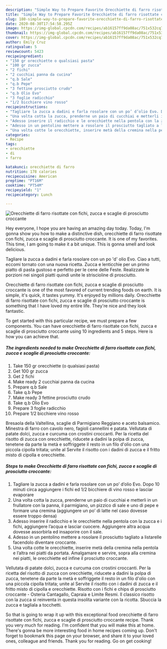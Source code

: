 ```yaml
---
description: "Simple Way to Prepare Favorite Orecchiette di farro risottate con fichi, zucca e scaglie di prosciutto croccante"
title: "Simple Way to Prepare Favorite Orecchiette di farro risottate con fichi, zucca e scaglie di prosciutto croccante"
slug: 180-simple-way-to-prepare-favorite-orecchiette-di-farro-risottate-con-fichi-zucca-e-scaglie-di-prosciutto-croccante
date: 2020-08-30T17:54:58.295Z
image: https://img-global.cpcdn.com/recipes/ab16157ff9da08ac/751x532cq70/orecchiette-di-farro-risottate-con-fichi-zucca-e-scaglie-di-prosciutto-croccante-recipe-main-photo.jpg
thumbnail: https://img-global.cpcdn.com/recipes/ab16157ff9da08ac/751x532cq70/orecchiette-di-farro-risottate-con-fichi-zucca-e-scaglie-di-prosciutto-croccante-recipe-main-photo.jpg
cover: https://img-global.cpcdn.com/recipes/ab16157ff9da08ac/751x532cq70/orecchiette-di-farro-risottate-con-fichi-zucca-e-scaglie-di-prosciutto-croccante-recipe-main-photo.jpg
author: Emily Cruz
ratingvalue: 5
reviewcount: 5423
recipeingredient:
- "150 gr orecchiette o qualsiasi pasta"
- "100 gr zucca"
- "2 fichi"
- "2 cucchiai panna da cucina"
- "q.b Sale"
- "q.b Pepe"
- "3 fettine prosciutto crudo"
- "q.b Olio Evo"
- "3 foglie radicchio"
- "1/2 bicchiere vino rosso"
recipeinstructions:
- "Tagliare la zucca a dadini e farla rosolare con un po’ d’olio Evo. Dopo 10 minuti circa aggiungere i fichi ed 1/2 bicchiere di vino rosso e lasciar evaporare"
- "Una volta cotta la zucca, prenderne un paio di cucchiai e metterli in un frullatore con la panna, il parmigiano, un pizzico di sale e uno di pepe e formare una cremina (aggiungere un po’ di latte nel caso dovesse essere troppo densa)"
- "Adesso inserire il radicchio e le orecchiette nella pentola con la zucca e i fichi, aggiungere l’acqua e lasciar cuocere. Aggiungere altra acqua dovesse assorbirla ed insaporire con il sale."
- "Adesso in un pentolino mettere a rosolare il prosciutto tagliato a listarelle facendolo diventare croccante."
- "Una volta cotte le orecchiette, inserire metà della cremina nella pentola e l’altra nei piatti da portata. Amalgamare e servire, sopra alla cremina nei piatti, le orecchiette ed infine il prosciutto croccante."
categories:
- Recipe
tags:
- orecchiette
- di
- farro

katakunci: orecchiette di farro 
nutrition: 178 calories
recipecuisine: American
preptime: "PT16M"
cooktime: "PT54M"
recipeyield: "1"
recipecategory: Lunch

---
```



![Orecchiette di farro risottate con fichi, zucca e scaglie di prosciutto croccante](https://img-global.cpcdn.com/recipes/ab16157ff9da08ac/751x532cq70/orecchiette-di-farro-risottate-con-fichi-zucca-e-scaglie-di-prosciutto-croccante-recipe-main-photo.jpg)

Hey everyone, I hope you are having an amazing day today. Today, I'm gonna show you how to make a distinctive dish, orecchiette di farro risottate con fichi, zucca e scaglie di prosciutto croccante. It is one of my favorites. This time, I am going to make it a bit unique. This is gonna smell and look delicious.

Tagliare la zucca a dadini e farla rosolare con un po &#39;d&#39; olio Evo. Ciao a tutti, eccomi tornato con una nuova ricetta. Zucca e lenticchie per un primo piatto di pasta gustoso e perfetto per le cene delle Feste. Realizzate le porzioni nei singoli piatti quindi unite le striscioline di prosciutto.

Orecchiette di farro risottate con fichi, zucca e scaglie di prosciutto croccante is one of the most favored of current trending foods on earth. It is simple, it's quick, it tastes yummy. It's enjoyed by millions daily. Orecchiette di farro risottate con fichi, zucca e scaglie di prosciutto croccante is something that I have loved my entire life. They're nice and they look fantastic.


To get started with this particular recipe, we must prepare a few components. You can have orecchiette di farro risottate con fichi, zucca e scaglie di prosciutto croccante using 10 ingredients and 5 steps. Here is how you can achieve that.

<!--inarticleads1-->

##### The ingredients needed to make Orecchiette di farro risottate con fichi, zucca e scaglie di prosciutto croccante:

1. Take 150 gr orecchiette (o qualsiasi pasta)
1. Get 100 gr zucca
1. Get 2 fichi
1. Make ready 2 cucchiai panna da cucina
1. Prepare q.b Sale
1. Take q.b Pepe
1. Make ready 3 fettine prosciutto crudo
1. Take q.b Olio Evo
1. Prepare 3 foglie radicchio
1. Prepare 1/2 bicchiere vino rosso


Bresaola della Valtellina, scaglie di Parmigiano Reggiano e aceto balsamico. Minestra di farro con cavolo nero, fagioli cannellini e patata. Vellutata di patate dolci, zucca e curcuma con crostini croccanti. Per la ricetta del risotto di zucca con orecchiette, riducete a dadini la polpa di zucca, tenetene da parte la metà e soffriggete il resto in un filo d&#39;olio con una piccola cipolla tritata; unite al Servite il risotto con i dadini di zucca e il fritto misto di cipolla e orecchiette. 

<!--inarticleads2-->

##### Steps to make Orecchiette di farro risottate con fichi, zucca e scaglie di prosciutto croccante:

1. Tagliare la zucca a dadini e farla rosolare con un po’ d’olio Evo. Dopo 10 minuti circa aggiungere i fichi ed 1/2 bicchiere di vino rosso e lasciar evaporare
1. Una volta cotta la zucca, prenderne un paio di cucchiai e metterli in un frullatore con la panna, il parmigiano, un pizzico di sale e uno di pepe e formare una cremina (aggiungere un po’ di latte nel caso dovesse essere troppo densa)
1. Adesso inserire il radicchio e le orecchiette nella pentola con la zucca e i fichi, aggiungere l’acqua e lasciar cuocere. Aggiungere altra acqua dovesse assorbirla ed insaporire con il sale.
1. Adesso in un pentolino mettere a rosolare il prosciutto tagliato a listarelle facendolo diventare croccante.
1. Una volta cotte le orecchiette, inserire metà della cremina nella pentola e l’altra nei piatti da portata. Amalgamare e servire, sopra alla cremina nei piatti, le orecchiette ed infine il prosciutto croccante.


Vellutata di patate dolci, zucca e curcuma con crostini croccanti. Per la ricetta del risotto di zucca con orecchiette, riducete a dadini la polpa di zucca, tenetene da parte la metà e soffriggete il resto in un filo d&#39;olio con una piccola cipolla tritata; unite al Servite il risotto con i dadini di zucca e il fritto misto di cipolla e orecchiette. Risotto con i fichi e chips di prosciutto croccante - Osteria Cantagallo, Capraia e Limite Resmi. Il classico risotto con la zucca si reinventa in questa insolita variante con la ricotta. Sbuccia la zucca e tagliala a tocchetti. 

So that is going to wrap it up with this exceptional food orecchiette di farro risottate con fichi, zucca e scaglie di prosciutto croccante recipe. Thank you very much for reading. I'm confident that you will make this at home. There's gonna be more interesting food in home recipes coming up. Don't forget to bookmark this page on your browser, and share it to your loved ones, colleague and friends. Thank you for reading. Go on get cooking!
